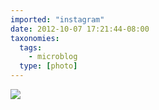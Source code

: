 ```yaml
---
imported: "instagram"
date: 2012-10-07 17:21:44-08:00
taxonomies:
  tags:
    - microblog
  type: [photo]
---
```

![](/media/images/photos/2012/10/3a4dbb1f949b8c7163862349726e5e62.jpg)

